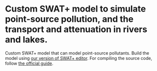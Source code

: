 # Custom SWAT+ model to simulate point-source pollution, and the transport and attenuation in rivers and lakes. 

Custom SWAT+ model that can model point-source pollutants. Build the model using [our version of SWAT+ editor](https://github.com/icra/swat_editor_fork/tree/main). For compiling the source code, follow [the official guide](https://swatplus.gitbook.io/docs/source-code).

